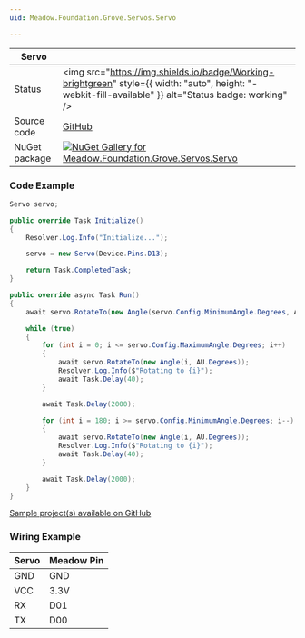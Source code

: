 ```yaml
---
uid: Meadow.Foundation.Grove.Servos.Servo

---
```


| Servo | |
|--------|--------|
| Status | <img src="https://img.shields.io/badge/Working-brightgreen" style={{ width: "auto", height: "-webkit-fill-available" }} alt="Status badge: working" /> |
| Source code | [GitHub](https://github.com/WildernessLabs/Meadow.Foundation.Grove/tree/main/Source/Servo) |
| NuGet package | <a href="https://www.nuget.org/packages/Meadow.Foundation.Grove.Servos.Servo/" target="_blank"><img src="https://img.shields.io/nuget/v/Meadow.Foundation.Grove.Servos.Servo.svg?label=Meadow.Foundation.Grove.Servos.Servo" alt="NuGet Gallery for Meadow.Foundation.Grove.Servos.Servo" /></a> |

### Code Example

```csharp
Servo servo;

public override Task Initialize()
{
    Resolver.Log.Info("Initialize...");

    servo = new Servo(Device.Pins.D13);

    return Task.CompletedTask;
}

public override async Task Run()
{
    await servo.RotateTo(new Angle(servo.Config.MinimumAngle.Degrees, AU.Degrees));

    while (true)
    {
        for (int i = 0; i <= servo.Config.MaximumAngle.Degrees; i++)
        {
            await servo.RotateTo(new Angle(i, AU.Degrees));
            Resolver.Log.Info($"Rotating to {i}");
            await Task.Delay(40);
        }

        await Task.Delay(2000);

        for (int i = 180; i >= servo.Config.MinimumAngle.Degrees; i--)
        {
            await servo.RotateTo(new Angle(i, AU.Degrees));
            Resolver.Log.Info($"Rotating to {i}");
            await Task.Delay(40);
        }

        await Task.Delay(2000);
    }
}

```

[Sample project(s) available on GitHub](https://github.com/WildernessLabs/Meadow.Foundation.Grove/tree/main/Source/Servo/Sample/Servo_Sample)

### Wiring Example

| Servo | Meadow Pin |
|--------|------------|
| GND    | GND        |
| VCC    | 3.3V       |
| RX     | D01        |
| TX     | D00        |
